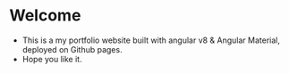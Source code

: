 # Welcome
- This is a my portfolio website built with angular v8 & Angular Material, deployed on Github pages.
- Hope you like it.
